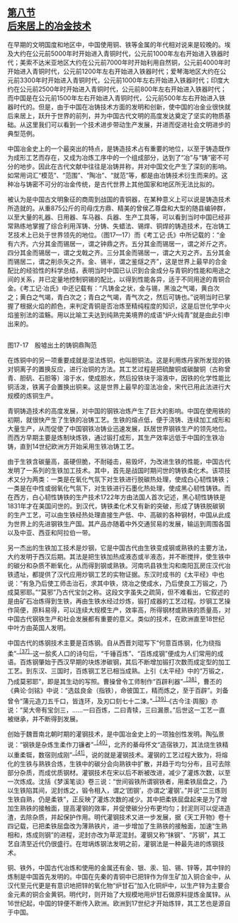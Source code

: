 <?xml version='1.0' encoding='utf-8'?>
<html xmlns="http://www.w3.org/1999/xhtml">
  <head>
    <title>中国古代文化史（插图本）（上下）</title>
    <link href="page-template.xpgt" rel="stylesheet" type="application/vnd.adobe-page-template+xml"/>
    <meta http-equiv="Content-Type" content="text/html; charset=utf-8"/>
  <link href="../stylesheet.css" rel="stylesheet" type="text/css"/>
<link href="../page_styles.css" rel="stylesheet" type="text/css"/>
</head>
  <body class="calibre">
<div class="calibre1" id="chapter17">
<h2 class="left" id="sec108"><a class="calibre29" id="page777"></a><a class="calibre29" href="part0004.html#s108">第八节<br class="calibre27"/>后来居上的冶金技术</a></h2>
<p class="indent">在早期的文明国度和地区中，中国使用铜、铁等金属的年代相对说来是较晚的。埃及大约在公元前5000年时开始进入青铜时代，公元前1000年左右开始进入铁器时代；美索不达米亚地区大约在公元前7000年时开始利用自然铜，公元前4000年时开始进入青铜时代，公元前1200年左右开始进入铁器时代；爱琴海地区大约在公元前3300年时开始进入青铜时代，公元前1000年左右开始进入铁器时代；印度大约在公元前2500年时开始进入青铜时代，公元前800年左右开始进入铁器时代；而中国是在公元前1500年左右开始进入青铜时代，公元前500年左右开始进入铁器时代的。但是，由于中国在冶铸技术方面的发明和创新，使中国的冶金业很快就后来居上，跃升于世界的前列，并为中国古代文明的高度发达奠定了坚实的物质基础。从这里我们可以看到一个技术进步带动生产发展，并进而促进社会文明进步的典型范例。</p>
<p class="indent">中国冶金史上的一个最突出的特点，是铸造技术占有重要的地位，以至于铸造既作为成形工艺而存在，又成为冶炼工序中的一个组成部分，达到了“冶”与“铸”密不可分的地步。因此在古代文献中往往是冶铸并称，并对中国文化产生了深刻的影响。如常用词汇“模范”、“范围”、“陶冶”、“就范”等，都是由冶铸技术衍生而来的。这种冶与铸密不可分的冶金传统，是古代世界上其他国家和地区所无法比拟的。</p>
<p class="indent">被认为是中国古文明象征的商周到战国的青铜器，在某种意义上可以说是铸造技术所造就的。从重875公斤的司母戊方鼎、精美的曾侯乙尊盘和大型的随县编钟群，以至大量的礼器、日用器、车马器、兵器、生产工具等，可以看到当时中国已经非常熟练地掌握了综合利用浑铸、分铸、失蜡法、锡焊、铜焊的铸造技术，在冶铸工艺技术上已处于世界领先的地位。（图17—17）而《考工记·<img alt="" class="calibre40" src="../images/00504.gif"/>氏》中所记载的：“金有六齐。六分其金而锡居一，谓之钟鼎之齐。五分其金而锡居一，谓之斧斤之齐。四分其金而锡居一，谓之戈戟之齐。三分其金而锡居一，谓之大刃之齐。五分其金而锡居二，谓之削杀矢之齐。金、锡半，谓之鉴燧之齐”，这是世界上最早的合金配比的经验性的科学总结，表明当时中国已认识到合金成分与青铜的性能和用途之间的关系，并已定量地控制铜锡的配比，以得到性能各异，适于不同用途的青铜合金。《考工记·冶氏》中还记载有：“凡铸金之状，金<a id="page778"></a>与锡，黑浊之气竭，黄白次之；黄白之气竭，青白次之；青白之气竭，青气次之，然后可铸也。”说明当时已掌握了根据火焰的颜色，来判定青铜是否冶炼至精纯程度的知识，这是后世化学中火焰鉴别法的滥觞。用以比喻工夫达到纯熟完美境界的成语“炉火纯青”就是由此引申出来的。</p>
<div class="image">
<p class="center"><img alt="" class="calibre409" src="../images/00489.jpeg"/></p>
<p class="caption">图17-17　殷墟出土的铸铜鼎陶范</p>
</div>
<p class="indent">在炼铜中的另一项重要成就是湿法炼铜，也叫胆铜法。这是利用炼丹家所发现的铁对铜离子的置换反应，进行冶铜的方法。其工艺过程是把硫酸铜或碳酸铜（古称曾青、胆矾、石胆等）溶于水，使成胆水，然后投铁块于溶液中，因铁的化学性能比铜活泼，铁离子会置换出铜来。这是世界上最早的湿法冶金，宋代已用此法进行大规模的炼铜生产。</p>
<p class="indent">青铜铸造技术的高度发展，对中国的钢铁冶炼产生了巨大的影响。中国在使用铁的初期，就很快产生了生铁的冶铸工艺。生铁的熔点低，便于浇铸、连续加工成形和大量生产，从而促使了中国钢铁冶铸业迅速发展，跃居世界钢铁生产的领先地位。而西方早期主要是炼制块炼铁，通过锻打成形，其生产效率远低于中国的生铁冶铸，直到14世纪欧洲方开始采用生铁冶铸工艺。</p>
<p class="indent">由于生铁含碳量高，虽硬但脆，不耐碰击，易毁坏，为改进生铁的性能，中国古代发明了一系列的生铁加工技术。其中，首先是战国时期问世的铸铁柔化术。该项技术又分为两类：一类是在氧化气氛下对生铁进行脱碳热处理，使成白心韧性铸铁；一类是在中性或弱氧化气氛下，对生铁进行石墨化热处理，使成黑心韧性铸铁。而在西方，白心韧性铸铁的生产技术1722年方由法国人首次记述，黑心韧性铸铁是1831年才在美国问世的。到汉代，铸铁柔化术又有新的突破，形成了<a id="page779"></a>铸铁脱碳钢的生产工艺，可以由生铁经热处理直接生产低、中、高碳的各种钢材，中国从此成为世界上的先进钢铁生产国。其产品亦随着中外交通贸易的发展，输运到周围各国以及中亚、西亚和阿拉伯一带。</p>
<p class="indent">另一杰出的生铁加工技术是炒钢，它是中国古代由生铁变成钢或熟铁的主要方法，大约发明于西汉后期。其法是把生铁加热成液态或半液态，并不断搅拌，使生铁中的碳分和杂质不断氧化，从而得到钢或熟铁。河南巩县铁生沟和南阳瓦房庄汉代冶铁遗址，都提供了汉代应用炒钢工艺的实物证据。东汉时成书的《太平经》中也说：“有急乃后使工师击治石，求其中铁，烧冶之使成水，乃后使良工万锻之，乃成莫邪耶。”“莫邪”乃古代宝剑之称。这段文字虽失之疏简，但不难看出，它叙述的是由矿石冶炼得到生铁，再由生铁水经过炒炼，锻打成器的工艺过程。炒钢工艺操作简便，原料易得，可以连续大规模生产，效率高，所得钢材或熟铁的质量高，对中国古代钢铁生产和社会发展都有重要的意义。类似的技术，在欧洲直至18世纪中叶方由英国人发明。</p>
<p class="indent">中国古代的炼钢技术主要是百炼钢。自从西晋刘琨写下“何意百炼钢，化为绕指柔”<sup class="calibre33"><a href="part0133.html#fn362" id="fnref362">［37］</a></sup>这一脍炙人口的诗句后，“千锤百炼”、“百炼成钢”便成为人们常用的成语。百炼钢肇始于西汉早期的块炼渗碳钢，其后不断增加锻打次数而成定型的加工工艺。到东汉、三国时，百炼钢工艺已相当成熟。上引《太平经》中的“万锻之，乃成莫邪耶”，即是其生动的写照。曹操曾令工师制作“百辟利器”<sup class="calibre33"><a href="part0133.html#fn363" id="fnref363">［38］</a></sup>，曹丕的《典论·剑铭》中说：“选兹良金（指铁），命彼国工，精而炼之，至于百辟”。刘备曾令“蒲元造刀五千口，皆连环，及刃口刻七十二涑。”<sup class="calibre33"><a href="part0133.html#fn364" id="fnref364">［39］</a></sup>《古今注·舆服》亦说：“吴大帝有宝剑三，……一曰百炼，二曰青犊，三曰漏景。”后世这一工艺一直被继承，并不断得到发展。</p>
<p class="indent">创始于魏晋南北朝时期的灌钢技术，是中国冶金史上的一项独创性发明。陶弘景说：“钢铁是杂炼生柔作刀镰者”<sup class="calibre33"><a href="part0133.html#fn365" id="fnref365">［40］</a></sup>，北齐的綦母怀文“造宿铁刀，其法烧生铁精以重柔铤，数宿则成刚”<sup class="calibre33"><a href="part0133.html#fn366" id="fnref366">［41］</a></sup>，说的就是灌钢技术。灌钢的工艺过程大致为，将熔化的生铁与熟铁合炼，生铁中的碳分会向熟铁中扩散，并趋于均匀分布，且可去除部分杂质，而成优质钢材。灌钢技术在宋以后不断被改进，减少了灌炼次数，以至一次炼成。沈括《梦溪笔谈》卷三说：“世间锻铁所谓钢铁者，用柔铁屈<a id="page780"></a>盘之，乃以生铁陷其间，泥封炼之，锻令相入，谓之‘团钢’，亦谓之‘灌钢’。”并说“二三炼则生铁自熟，仍是柔铁”，正反映了灌炼次数的减少。其中把柔铁屈盘起来是为了增加生熟铁的接触面，提高灌钢的效率，并促使碳分分布更均匀；封泥则可以促进造渣，去除杂质，并起保护作用。明代灌钢技术又进一步发展，据《天工开物》卷十四记载，已把柔铁屈盘改为薄熟铁片，进一步增加了生熟铁的接触面，加速“生熟相和，炼成则钢”的进程，泥封亦改为草泥混封。灌钢又称“抹钢”、“苏钢”，其工艺自清至近代仍很盛行。在坩埚炼钢法发明之前，灌钢法是一种最先进的炼钢技术。</p>
<p class="indent">铜、铁外，中国古代冶炼和使用的金属还有金、银、汞、铅、锡、锌等，其中锌的炼制是中国首先发明的。中国在先秦的青铜中已把锌作为伴生矿加入铜合金中，从汉代至元代更是有意识地把锌的氧化物“炉甘石”加入化铜炉中，以生产锌为主要合金元素的铜合金黄铜。明代时，则开始了大规模地用炉甘石做原料提炼金属锌。从16世纪起，中国的锌便不断传入欧洲。欧洲到17世纪才开始炼锌，其工艺也是源自于中国。</p>
</div>
</body>
</html>
